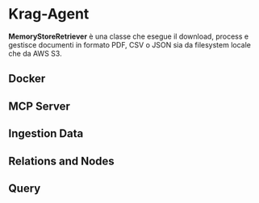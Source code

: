 # Krag-Agent

**MemoryStoreRetriever** è una classe che esegue il download, process e gestisce documenti in formato PDF, CSV o JSON sia da filesystem locale che da AWS S3.

## Docker

## MCP Server

## Ingestion Data

## Relations and Nodes

## Query
